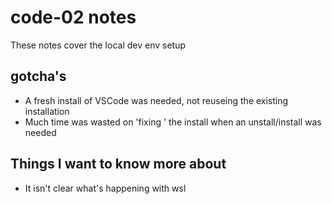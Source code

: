 # code-02 notes

These notes cover the local dev env setup

## gotcha's

* A fresh install of VSCode was needed, not reuseing the existing installation
* Much time was wasted on 'fixing ' the install when an unstall/install was needed

## Things I want to know more about

* It isn't clear what's happening with wsl

